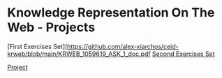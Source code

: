 # Knowledge Representation On The Web - Projects

[First Exercises Set](https://github.com/alex-xiarchos/ceid-krweb/blob/main/KRWEB_1059619_ASK_1_doc.pdf
[Second Exercises Set](https://github.com/alex-xiarchos/ceid-krweb/blob/main/KRWEB_1059619_ASK_2.pdf)

[Project](https://github.com/alex-xiarchos/ceid-krweb/blob/main/KRWEB_PROJECT_report.pdf)
